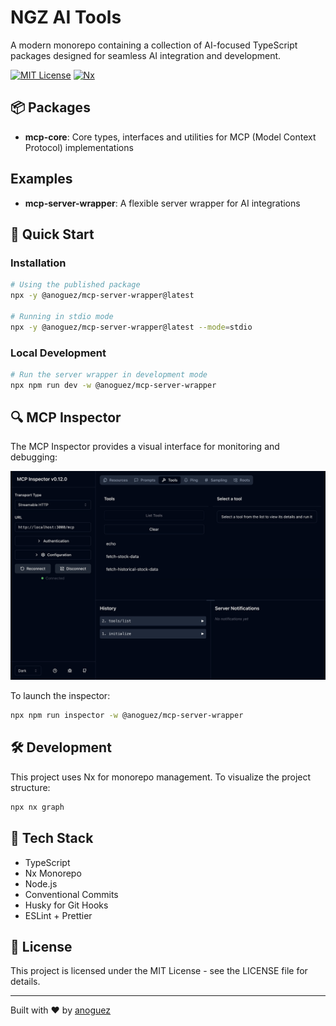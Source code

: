 # NGZ AI Tools

A modern monorepo containing a collection of AI-focused TypeScript packages designed for seamless AI integration and development.

[![MIT License](https://img.shields.io/badge/License-MIT-blue.svg)](LICENSE)
[![Nx](https://img.shields.io/badge/Powered%20By-Nx-blue)](https://nx.dev/)

## 📦 Packages

- **mcp-core**: Core types, interfaces and utilities for MCP (Model Context Protocol) implementations

## Examples

- **mcp-server-wrapper**: A flexible server wrapper for AI integrations

## 🚀 Quick Start

### Installation

```bash
# Using the published package
npx -y @anoguez/mcp-server-wrapper@latest

# Running in stdio mode
npx -y @anoguez/mcp-server-wrapper@latest --mode=stdio
```

### Local Development

```bash
# Run the server wrapper in development mode
npx npm run dev -w @anoguez/mcp-server-wrapper
```

## 🔍 MCP Inspector

The MCP Inspector provides a visual interface for monitoring and debugging:

![MCP Inspector](./docs/mcp-Inspector.jpeg)

To launch the inspector:

```bash
npx npm run inspector -w @anoguez/mcp-server-wrapper
```

## 🛠️ Development

This project uses Nx for monorepo management. To visualize the project structure:

```bash
npx nx graph
```

## 🧰 Tech Stack

- TypeScript
- Nx Monorepo
- Node.js
- Conventional Commits
- Husky for Git Hooks
- ESLint + Prettier

## 📄 License

This project is licensed under the MIT License - see the LICENSE file for details.

---

Built with ❤️ by [anoguez](https://github.com/anoguez)
